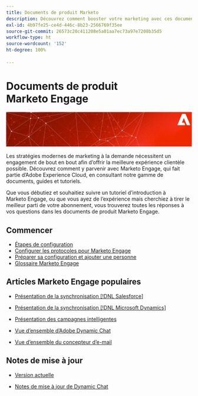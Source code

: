 ```yaml
---
title: Documents de produit Marketo
description: Découvrez comment booster votre marketing avec ces documents sur le produit Marketo. Commencez avec un tutoriel Marketo et lisez d’autres articles populaires.
exl-id: 4b97fe25-ce4d-446c-8b23-2566769f35ee
source-git-commit: 26573c20c411208e5a01aa7ec73a97e7208b35d5
workflow-type: ht
source-wordcount: '152'
ht-degree: 100%

---
```


# Documents de produit Marketo Engage

![](assets/marketo-docs-banner.jpg)

Les stratégies modernes de marketing à la demande nécessitent un engagement de bout en bout afin d’offrir la meilleure expérience clientèle possible. Découvrez comment y parvenir avec Marketo Engage, qui fait partie d’Adobe Experience Cloud, en consultant notre gamme de documents, guides et tutoriels.

Que vous débutiez et souhaitiez suivre un tutoriel d’introduction à Marketo Engage, ou que vous ayez de l’expérience mais cherchiez à tirer le meilleur parti de votre abonnement, vous trouverez toutes les réponses à vos questions dans les documents de produit Marketo Engage.

## Commencer

* [Étapes de configuration](/help/marketo/getting-started/initial-setup/setup-steps.md)
* [Configurer les protocoles pour Marketo Engage](/help/marketo/getting-started/initial-setup/configure-protocols-for-marketo.md)
* [Préparer sa configuration et ajouter une personne](/help/marketo/getting-started/quick-wins/get-set-up-and-add-a-person.md)
* [Glossaire Marketo Engage](/help/marketo/getting-started/things-to-know/marketo-engage-glossary.md)

## Articles Marketo Engage populaires

* [Présentation de la synchronisation  [!DNL Salesforce] ](/help/marketo/product-docs/crm-sync/salesforce-sync/understanding-the-salesforce-sync.md)

* [Présentation de la synchronisation  [!DNL Microsoft Dynamics] ](/help/marketo/product-docs/crm-sync/microsoft-dynamics-sync/understanding-the-microsoft-dynamics-sync.md)

* [Présentation des campagnes intelligentes](/help/marketo/product-docs/core-marketo-concepts/smart-campaigns/understanding-smart-campaigns.md)

* [Vue d’ensemble d’Adobe Dynamic Chat](/help/marketo/product-docs/demand-generation/dynamic-chat/dynamic-chat-overview.md)

* [Vue d’ensemble du concepteur d’e-mail](/help/marketo/product-docs/email-marketing/email-designer/overview.md)

## Notes de mise à jour

* [Version actuelle](/help/marketo/release-notes/current.md)

* [Notes de mise à jour de Dynamic Chat](/help/marketo/release-notes/dynamic-chat.md)

